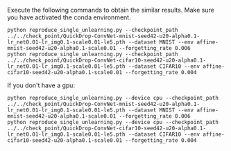 Execute the following commands to obtain the similar results.
Make sure you have activated the conda environment.

`python reproduce_single_unlearning.py --checkpoint_path ../../check_point/QuickDrop-ConvNet-mnist-seed42-u20-alpha0.1-lr_net0.01-lr_img0.1-scale0.01-le5.pth --dataset MNIST --env affine-mnist-seed42-u20-alpha0.1-scale0.01 --forgetting_rate 0.006`\
`python reproduce_single_unlearning.py --checkpoint_path ../../check_point/QuickDrop-ConvNet-cifar10-seed42-u20-alpha0.1-lr_net0.01-lr_img0.1-scale0.01-le5.pth --dataset CIFAR10 --env affine-cifar10-seed42-u20-alpha0.1-scale0.01 --forgetting_rate 0.004`

If you don't have a gpu:

`python reproduce_single_unlearning.py --device cpu --checkpoint_path ../../check_point/QuickDrop-ConvNet-mnist-seed42-u20-alpha0.1-lr_net0.01-lr_img0.1-scale0.01-le5.pth --dataset MNIST --env affine-mnist-seed42-u20-alpha0.1-scale0.01 --forgetting_rate 0.006`\
`python reproduce_single_unlearning.py --device cpu --checkpoint_path ../../check_point/QuickDrop-ConvNet-cifar10-seed42-u20-alpha0.1-lr_net0.01-lr_img0.1-scale0.01-le5.pth --dataset CIFAR10 --env affine-cifar10-seed42-u20-alpha0.1-scale0.01 --forgetting_rate 0.004`
